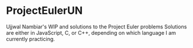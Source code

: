 # ProjectEulerUN
Ujjwal Nambiar's WIP and solutions to the Project Euler problems
Solutions are either in JavaScript, C, or C++, depending on which language I am currently practicing.
